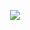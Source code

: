 <p align="center">
 <img src="https://metrics.lecoq.io/2n-1?template=classic&base.header=0&base.activity=0&base.repositories=0&isocalendar=1&achievements=1&languages=1&stackoverflow=1&isocalendar.duration=half-year&languages.limit=8&languages.sections=most-used&languages.colors=github&languages.threshold=0%25&languages.indepth=false&languages.categories=markup%2C%20programming&languages.recent.categories=markup%2C%20programming&languages.recent.load=300&languages.recent.days=14&achievements.threshold=C&achievements.secrets=true&achievements.display=detailed&achievements.limit=0&stackoverflow.user=9367299&stackoverflow.sections=answers-top&stackoverflow.limit=5&stackoverflow.lines=4&stackoverflow.lines.snippet=5&config.timezone=Europe%2FTallinn" />
</p>

